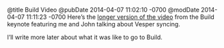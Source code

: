 @title Build Video
@pubDate 2014-04-07 11:02:10 -0700
@modDate 2014-04-07 11:11:23 -0700
Here’s the [longer version of the video](http://channel9.msdn.com/Blogs/Windows-Azure/Learn-how-Vesper-built-offline-sync-using-Azure-Mobile-Services-) from the Build keynote featuring me and John talking about Vesper syncing.

I’ll write more later about what it was like to go to Build.
